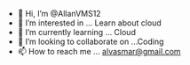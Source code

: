 - 👋 Hi, I’m @AllanVMS12
- 👀 I’m interested in ... Learn about cloud
- 🌱 I’m currently learning ... Cloud
- 💞️ I’m looking to collaborate on ...Coding
- 📫 How to reach me ... alvasmar@gmail.com

<!---
AllanVMS12/AllanVMS12 is a ✨ special ✨ repository because its `README.md` (this file) appears on your GitHub profile.
You can click the Preview link to take a look at your changes.
--->
